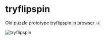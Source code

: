 # tryflipspin
Old puzzle prototype [tryflipspin in browser -> ](https://nanjizal.github.io/tryflipspin/bin/jsprime/TryFlipSpin/)

![tryflipspin](https://user-images.githubusercontent.com/20134338/33539689-a6a992a0-d8bf-11e7-8766-3d67e15452c2.jpeg)

